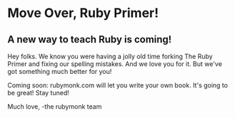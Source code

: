 # Move Over, Ruby Primer!

## A new way to teach Ruby is coming!

Hey folks. We know you were having a jolly old time forking The Ruby Primer and fixing our spelling mistakes. And we love you for it. But we've got something much better for you!

Coming soon: rubymonk.com will let you write your own book. It's going to be great! Stay tuned!

Much love,
-the rubymonk team
